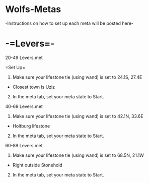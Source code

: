 # Wolfs-Metas

-Instructions on how to set up each meta will be posted here-

# -=Levers=-

20-49 Levers.met

=Set Up=
1. Make sure your lifestone tie (using wand) is set to 24.1S, 27.4E
- Closest town is Uziz
2. In the meta tab, set your meta state to Start.

40-69 Levers.met
1. Make sure your lifestone tie (using wand) is set to 42.1N, 33.6E
- Holtburg lifestone
2. In the meta tab, set your meta state to Start.

60-89 Levers.met
1. Make sure your lifestone tie (using wand) is set to 68.5N, 21.1W
- Right outside Stonehold
2. In the meta tab, set your meta state to Start.
